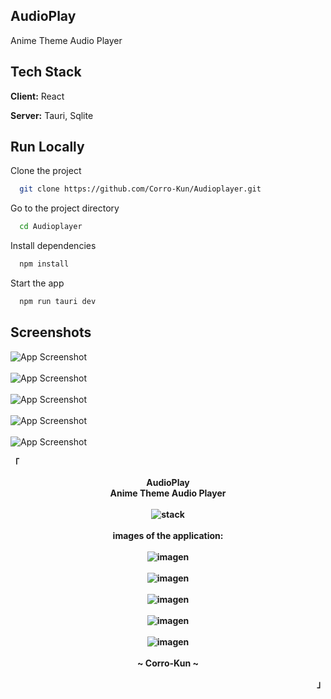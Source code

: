 ## AudioPlay

Anime Theme Audio Player

## Tech Stack

**Client:** React

**Server:** Tauri, Sqlite

## Run Locally

Clone the project

```bash
  git clone https://github.com/Corro-Kun/Audioplayer.git
```

Go to the project directory

```bash
  cd Audioplayer
```

Install dependencies

```bash
  npm install
```

Start the app

```bash
  npm run tauri dev
```

## Screenshots

<img src="public/present.png" alt="App Screenshot">
<br>
<br>
<img src="public/promicion1.png" alt="App Screenshot">
<br>
<br>
<img src="public/promicion2.png" alt="App Screenshot">
<br>
<br>
<img src="public/promicion3.png" alt="App Screenshot">
<br>
<br>
<img src="public/promocion4.png" alt="App Screenshot">


<p align="left"><strong><samp>「</samp></strong></p>

<p align="center">
    <b>
        AudioPlay
        <br>
        Anime Theme Audio Player
        <br>
        <br>
        <img src="https://skillicons.dev/icons?i=tauri,react,ts,rust,sqlite" alt="stack">
        <br>
        <br>
        images of the application:
        <br>
        <br>
        <img src="public/present.png" alt="imagen">
        <br>
        <br>
        <img src="public/promicion1.png" alt="imagen">
        <br>
        <br>
        <img src="public/promicion2.png" alt="imagen">
        <br>
        <br>
        <img src="public/promicion3.png" alt="imagen">
        <br>
        <br>
        <img src="public/promocion4.png" alt="imagen">
        <br>
        <br>
        ~ Corro-Kun ~
    </b>
</p>

<p align="right"><strong><samp>」</samp></strong></p>

<br>
